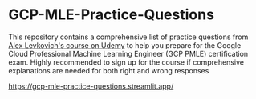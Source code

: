 # GCP-MLE-Practice-Questions
This repository contains a comprehensive list of practice questions from [Alex Levkovich's course on Udemy](https://www.udemy.com/course/google-cloud-machine-learning-engineer-certification-exams/) to help you prepare for the Google Cloud Professional Machine Learning Engineer (GCP PMLE) certification exam. Highly recommended to sign up for the course if comprehensive explanations are needed for both right and wrong responses

https://gcp-mle-practice-questions.streamlit.app/
